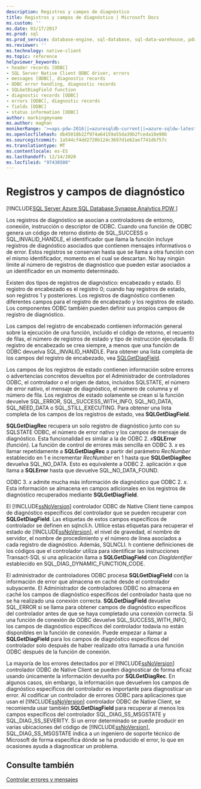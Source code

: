 ```yaml
---
description: Registros y campos de diagnóstico
title: Registros y campos de diagnóstico | Microsoft Docs
ms.custom: ''
ms.date: 03/17/2017
ms.prod: sql
ms.prod_service: database-engine, sql-database, sql-data-warehouse, pdw
ms.reviewer: ''
ms.technology: native-client
ms.topic: reference
helpviewer_keywords:
- header records [ODBC]
- SQL Server Native Client ODBC driver, errors
- messages [ODBC], diagnostic records
- ODBC error handling, diagnostic records
- SQLGetDiagField function
- diagnostic records [ODBC]
- errors [ODBC], diagnostic records
- fields [ODBC]
- status information [ODBC]
author: markingmyname
ms.author: maghan
monikerRange: '>=aps-pdw-2016||=azuresqldb-current||=azure-sqldw-latest||>=sql-server-2016||>=sql-server-linux-2017||=azuresqldb-mi-current'
ms.openlocfilehash: db45018b22f974a64159a55da39b2fceda10e90b
ms.sourcegitcommit: 1a544cf4dd2720b124c3697d1e62ae7741db757c
ms.translationtype: MT
ms.contentlocale: es-ES
ms.lasthandoff: 12/14/2020
ms.locfileid: "97438508"
---
```

# <a name="diagnostic-records-and-fields"></a>Registros y campos de diagnóstico
[!INCLUDE[SQL Server Azure SQL Database Synapse Analytics PDW ](../../includes/applies-to-version/sql-asdb-asdbmi-asa-pdw.md)]

  Los registros de diagnóstico se asocian a controladores de entorno, conexión, instrucción o descriptor de ODBC. Cuando una función de ODBC genera un código de retorno distinto de SQL_SUCCESS o SQL_INVALID_HANDLE, el identificador que llama la función incluye registros de diagnóstico asociados que contienen mensajes informativos o de error. Estos registros se conservan hasta que se llama a otra función con el mismo identificador, momento en el cual se descartan. No hay ningún límite al número de registros de diagnóstico que pueden estar asociados a un identificador en un momento determinado.  
  
 Existen dos tipos de registros de diagnóstico: encabezado y estado. El registro de encabezado es el registro 0; cuando hay registros de estado, son registros 1 y posteriores. Los registros de diagnóstico contienen diferentes campos para el registro de encabezado y los registros de estado. Los componentes ODBC también pueden definir sus propios campos de registro de diagnóstico.  
  
 Los campos del registro de encabezado contienen información general sobre la ejecución de una función, incluido el código de retorno, el recuento de filas, el número de registros de estado y tipo de instrucción ejecutada. El registro de encabezado se crea siempre, a menos que una función de ODBC devuelva SQL_INVALID_HANDLE. Para obtener una lista completa de los campos del registro de encabezado, vea [SQLGetDiagField](../../relational-databases/native-client-odbc-api/sqlgetdiagfield.md).  
  
 Los campos de los registros de estado contienen información sobre errores o advertencias concretos devueltos por el Administrador de controladores ODBC, el controlador o el origen de datos, incluidos SQLSTATE, el número de error nativo, el mensaje de diagnóstico, el número de columna y el número de fila. Los registros de estado solamente se crean si la función devuelve SQL_ERROR, SQL_SUCCESS_WITH_INFO, SQL_NO_DATA, SQL_NEED_DATA o SQL_STILL_EXECUTING. Para obtener una lista completa de los campos de los registros de estado, vea **SQLGetDiagField**.  
  
 **SQLGetDiagRec** recupera un solo registro de diagnóstico junto con su SQLSTATE ODBC, el número de error nativo y los campos de mensaje de diagnóstico. Esta funcionalidad es similar a la de ODBC 2. _x_**SQLError** (función). La función de control de errores más sencilla en ODBC 3. *x* es llamar repetidamente a **SQLGetDiagRec** a partir del parámetro *RecNumber* establecido en 1 e incrementar *RecNumber* en 1 hasta que **SQLGetDiagRec** devuelva SQL_NO_DATA. Esto es equivalente a ODBC 2. aplicación *x* que llama a **SQLError** hasta que devuelve SQL_NO_DATA_FOUND.  
  
 ODBC 3. *x* admite mucha más información de diagnóstico que ODBC 2. *x*. Esta información se almacena en campos adicionales en los registros de diagnóstico recuperados mediante **SQLGetDiagField**.  
  
 El [!INCLUDE[ssNoVersion](../../includes/ssnoversion-md.md)] controlador ODBC de Native Client tiene campos de diagnóstico específicos del controlador que se pueden recuperar con **SQLGetDiagField**. Las etiquetas de estos campos específicos de controlador se definen en sqlncli.h. Utilice estas etiquetas para recuperar el estado de [!INCLUDE[ssNoVersion](../../includes/ssnoversion-md.md)], el nivel de gravedad, el nombre de servidor, el nombre de procedimiento y el número de línea asociados a cada registro de diagnóstico. Además, SQLNCLI. h contiene definiciones de los códigos que el controlador utiliza para identificar las instrucciones Transact-SQL si una aplicación llama a **SQLGetDiagField** con *DiagIdentifier* establecido en SQL_DIAG_DYNAMIC_FUNCTION_CODE.  
  
 El administrador de controladores ODBC procesa **SQLGetDiagField** con la información de error que almacena en caché desde el controlador subyacente. El Administrador de controladores ODBC no almacena en caché los campos de diagnóstico específicos del controlador hasta que no se ha realizado una conexión correcta. **SQLGetDiagField** devuelve SQL_ERROR si se llama para obtener campos de diagnóstico específicos del controlador antes de que se haya completado una conexión correcta. Si una función de conexión de ODBC devuelve SQL_SUCCESS_WITH_INFO, los campos de diagnóstico específicos del controlador todavía no están disponibles en la función de conexión. Puede empezar a llamar a **SQLGetDiagField** para los campos de diagnóstico específicos del controlador solo después de haber realizado otra llamada a una función ODBC después de la función de conexión.  
  
 La mayoría de los errores detectados por el [!INCLUDE[ssNoVersion](../../includes/ssnoversion-md.md)] controlador ODBC de Native Client se pueden diagnosticar de forma eficaz usando únicamente la información devuelta por **SQLGetDiagRec**. En algunos casos, sin embargo, la información que devuelven los campos de diagnóstico específicos del controlador es importante para diagnosticar un error. Al codificar un controlador de errores ODBC para aplicaciones que usan el [!INCLUDE[ssNoVersion](../../includes/ssnoversion-md.md)] controlador ODBC de Native Client, se recomienda usar también **SQLGetDiagField** para recuperar al menos los campos específicos del controlador SQL_DIAG_SS_MSGSTATE y SQL_DIAG_SS_SEVERITY. Si un error determinado se puede producir en varias ubicaciones del código de [!INCLUDE[ssNoVersion](../../includes/ssnoversion-md.md)], SQL_DIAG_SS_MSGSTATE indica a un ingeniero de soporte técnico de Microsoft de forma específica dónde se ha producido el error, lo que en ocasiones ayuda a diagnosticar un problema.  
  
## <a name="see-also"></a>Consulte también  
 [Controlar errores y mensajes](../../relational-databases/native-client-odbc-error-messages/handling-errors-and-messages.md)  
  
  
